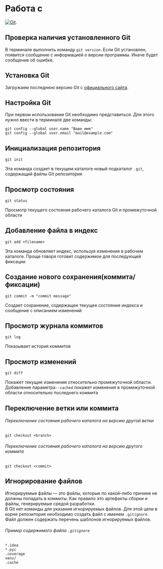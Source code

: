 # Работа с

[![Git](https://git-scm.com/images/logo@2x.png)](https://pages.github.com/).


## Проверка наличия установленного Git
В терминале выполнить команду `git version`. 
Если Git установлен, появится сообщение с информацией о версии программы. Иначе будет сообщение об ошибке.


## Установка Git
Загружаем последнюю версию Git с [официального сайта](https://git-scm.com/downloads).


## Настройка Git
При первом использовании Git необходимо представиться. Для этого нужно ввести в терминале две команды: 
```
git config --global user.name "Ваше имя"
git config --global user.email "mail@example.com"
```


## Инициализация репозитория
```
git init
```
Эта команда создает в текущем каталоге новый подкаталог `.git`, содержащий файлы Git репозитория


## Просмотр состояния
```
git status
```
Просмотр текущего состояния рабочего каталога Git и промежуточной области


## Добавление файла в индекс
```
git add <filename>
```
Эта команда обновляет индекс, используя изменения в рабочем каталоге. Проще говоря готовит содержимое для последующей фиксации


## Создание нового сохранения(коммита/фиксации)
```
git commit -m "commit message"
```
Создает сохранение, содержащее текущее состояние индекса и сообщение с описанием изменений


## Просмотр журнала коммитов
```
git log
```
Показывает история коммитов


## Просмотр изменений
```
git diff
```
Покажет текущие изменения относительно промежуточной области. Добавление параметра`--cached` покажет изменения в промежуточной области относительно последнего коммита


## Переключение ветки или коммита
###### Переключение состояния рабочего каталога на версию другой ветки
```
git checkout <branch>
```

###### Переключение состояния рабочего каталога на версию другого коммита
```
git checkout <commit>
```

## Игнорирование файлов

Игнорируемые файлы — это файлы, которые по какой-либо причине не должны попадать в коммиты. Как правило это артефакты сборки и файлы, генерируемые средой разработки.  
В Git нет команды для указания игнорируемых файлов. Для этой цели в корне репозитория необходимо создать файл с именем `.gitignore`.
Файл должен содержать перечень шаблонов игнорируемых файлов.

###### Пример содержимого файла `.gitignore`
```
*.idea
*.pyc
.coverage
venv/
.cache
```
